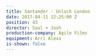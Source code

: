 ```yaml
---
title: Santander - Unlock London
date: 2017-04-11 12:25:00 Z
position: 43
director: Saul + Josh
production-company: Agile Films
equipment: Arri Alexa
is-shown: false
---
```


